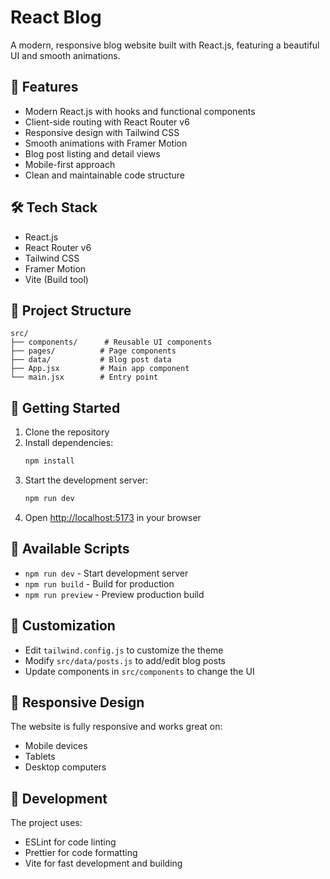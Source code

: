 # React Blog

A modern, responsive blog website built with React.js, featuring a beautiful UI and smooth animations.

## 🚀 Features

- Modern React.js with hooks and functional components
- Client-side routing with React Router v6
- Responsive design with Tailwind CSS
- Smooth animations with Framer Motion
- Blog post listing and detail views
- Mobile-first approach
- Clean and maintainable code structure

## 🛠️ Tech Stack

- React.js
- React Router v6
- Tailwind CSS
- Framer Motion
- Vite (Build tool)

## 📁 Project Structure

```
src/
├── components/      # Reusable UI components
├── pages/          # Page components
├── data/           # Blog post data
├── App.jsx         # Main app component
└── main.jsx        # Entry point
```

## 🚀 Getting Started

1. Clone the repository
2. Install dependencies:
   ```bash
   npm install
   ```
3. Start the development server:
   ```bash
   npm run dev
   ```
4. Open [http://localhost:5173](http://localhost:5173) in your browser

## 📝 Available Scripts

- `npm run dev` - Start development server
- `npm run build` - Build for production
- `npm run preview` - Preview production build

## 🎨 Customization

- Edit `tailwind.config.js` to customize the theme
- Modify `src/data/posts.js` to add/edit blog posts
- Update components in `src/components` to change the UI

## 📱 Responsive Design

The website is fully responsive and works great on:
- Mobile devices
- Tablets
- Desktop computers

## 🔧 Development

The project uses:
- ESLint for code linting
- Prettier for code formatting
- Vite for fast development and building
